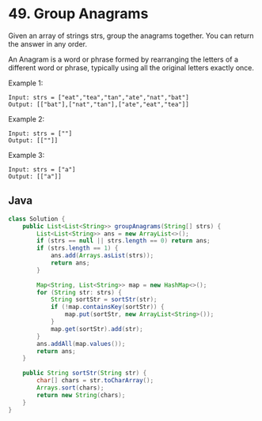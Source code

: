 # 49. Group Anagrams

Given an array of strings strs, group the anagrams together. You can return the answer in any order.

An Anagram is a word or phrase formed by rearranging the letters of a different word or phrase, typically using all the original letters exactly once.

Example 1:
```
Input: strs = ["eat","tea","tan","ate","nat","bat"]
Output: [["bat"],["nat","tan"],["ate","eat","tea"]]
```
Example 2:
```
Input: strs = [""]
Output: [[""]]
```
Example 3:
```
Input: strs = ["a"]
Output: [["a"]]
```

## Java
```java
class Solution {
    public List<List<String>> groupAnagrams(String[] strs) {
        List<List<String>> ans = new ArrayList<>();
        if (strs == null || strs.length == 0) return ans;
        if (strs.length == 1) {
            ans.add(Arrays.asList(strs));
            return ans;
        }
        
        Map<String, List<String>> map = new HashMap<>();
        for (String str: strs) {
            String sortStr = sortStr(str);
            if (!map.containsKey(sortStr)) {
                map.put(sortStr, new ArrayList<String>());
            }
            map.get(sortStr).add(str);
        }
        ans.addAll(map.values());
        return ans;
    }
    
    public String sortStr(String str) {
        char[] chars = str.toCharArray();
        Arrays.sort(chars);
        return new String(chars);
    }
}
```
